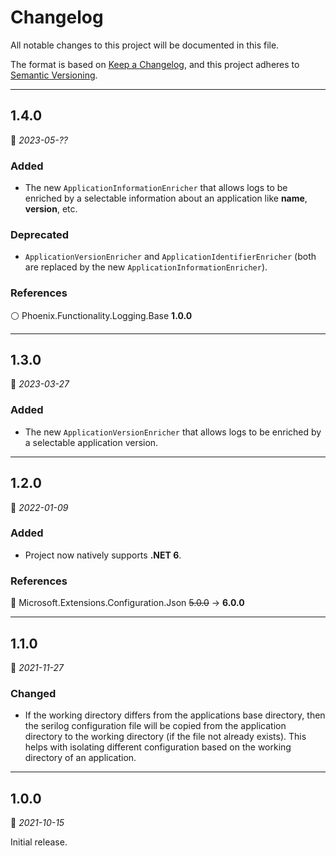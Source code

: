 # Changelog

All notable changes to this project will be documented in this file.

The format is based on [Keep a Changelog](https://keepachangelog.com/en/1.0.0/), and this project adheres to [Semantic Versioning](https://semver.org/spec/v2.0.0.html).
___

## 1.4.0

:calendar: _2023-05-??_

### Added

- The new `ApplicationInformationEnricher` that allows logs to be enriched by a selectable information about an application like **name**, **version**, etc.

### Deprecated

- `ApplicationVersionEnricher` and `ApplicationIdentifierEnricher` (both are replaced by the new `ApplicationInformationEnricher`).

### References

:white_circle: Phoenix.Functionality.Logging.Base **1.0.0**
___

## 1.3.0

:calendar: _2023-03-27_

### Added

- The new `ApplicationVersionEnricher` that allows logs to be enriched by a selectable application version.
___

## 1.2.0

:calendar: _2022-01-09_

### Added

- Project now natively supports **.NET 6**.

### References

:large_blue_circle: Microsoft.Extensions.Configuration.Json ~~5.0.0~~ → **6.0.0**
___

## 1.1.0

:calendar: _2021-11-27_

### Changed

- If the working directory differs from the applications base directory, then the serilog configuration file will be copied from the application directory to the working directory (if the file not already exists). This helps with isolating different configuration based on the working directory of an application.
___

## 1.0.0

:calendar: _2021-10-15_

Initial release.